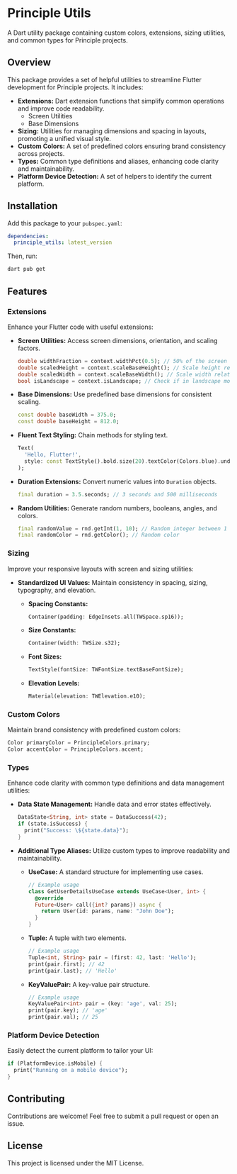 # Principle Utils

A Dart utility package containing custom colors, extensions, sizing utilities, and common types for Principle projects.

## Overview

This package provides a set of helpful utilities to streamline Flutter development for Principle projects. It includes:

- **Extensions:** Dart extension functions that simplify common operations and improve code readability.
    - Screen Utilities
    - Base Dimensions
- **Sizing:** Utilities for managing dimensions and spacing in layouts, promoting a unified visual style.
- **Custom Colors:** A set of predefined colors ensuring brand consistency across projects.
- **Types:** Common type definitions and aliases, enhancing code clarity and maintainability.
- **Platform Device Detection:** A set of helpers to identify the current platform.

## Installation

Add this package to your `pubspec.yaml`:

```yaml
dependencies:
  principle_utils: latest_version
```

Then, run:

```sh
dart pub get
```

## Features

### Extensions

Enhance your Flutter code with useful extensions:

- **Screen Utilities:** Access screen dimensions, orientation, and scaling factors.

  ```dart
  double widthFraction = context.widthPct(0.5); // 50% of the screen width
  double scaledHeight = context.scaleBaseHeight(); // Scale height relative to base
  double scaledWidth = context.scaleBaseWidth(); // Scale width relative to base
  bool isLandscape = context.isLandscape; // Check if in landscape mode
  ```

- **Base Dimensions:** Use predefined base dimensions for consistent scaling.

  ```dart
  const double baseWidth = 375.0;
  const double baseHeight = 812.0;
  ```

- **Fluent Text Styling:** Chain methods for styling text.

  ```dart
  Text(
    'Hello, Flutter!',
    style: const TextStyle().bold.size(20).textColor(Colors.blue).underline,
  );
  ```

- **Duration Extensions:** Convert numeric values into `Duration` objects.

  ```dart
  final duration = 3.5.seconds; // 3 seconds and 500 milliseconds
  ```

- **Random Utilities:** Generate random numbers, booleans, angles, and colors.

  ```dart
  final randomValue = rnd.getInt(1, 10); // Random integer between 1 and 9
  final randomColor = rnd.getColor(); // Random color
  ```

### Sizing

Improve your responsive layouts with screen and sizing utilities:

- **Standardized UI Values:** Maintain consistency in spacing, sizing, typography, and elevation.

    - **Spacing Constants:**
      ```dart
      Container(padding: EdgeInsets.all(TWSpace.sp16));
      ```

    - **Size Constants:**
      ```dart
      Container(width: TWSize.s32);
      ```

    - **Font Sizes:**
      ```dart
      TextStyle(fontSize: TWFontSize.textBaseFontSize);
      ```

    - **Elevation Levels:**
      ```dart
      Material(elevation: TWElevation.e10);
      ```

### Custom Colors

Maintain brand consistency with predefined custom colors:

```dart
Color primaryColor = PrincipleColors.primary;
Color accentColor = PrincipleColors.accent;
```

### Types

Enhance code clarity with common type definitions and data management utilities:

- **Data State Management:** Handle data and error states effectively.

  ```dart
  DataState<String, int> state = DataSuccess(42);
  if (state.isSuccess) {
    print("Success: \${state.data}");
  }
  ```

- **Additional Type Aliases:** Utilize custom types to improve readability and maintainability.

    - **UseCase:** A standard structure for implementing use cases.

      ```dart
      // Example usage
      class GetUserDetailsUseCase extends UseCase<User, int> {
        @override
        Future<User> call({int? params}) async {
          return User(id: params, name: "John Doe");
        }
      }
      ```

    - **Tuple:** A tuple with two elements.

      ```dart 
      // Example usage
      Tuple<int, String> pair = (first: 42, last: 'Hello');
      print(pair.first); // 42
      print(pair.last); // 'Hello'
      ```

    - **KeyValuePair:** A key-value pair structure.

      ```dart
      // Example usage
      KeyValuePair<int> pair = (key: 'age', val: 25);
      print(pair.key); // 'age'
      print(pair.val); // 25
      ```

### Platform Device Detection

Easily detect the current platform to tailor your UI:

```dart
if (PlatformDevice.isMobile) {
  print("Running on a mobile device");
}
```

## Contributing

Contributions are welcome! Feel free to submit a pull request or open an issue.

## License

This project is licensed under the MIT License.

